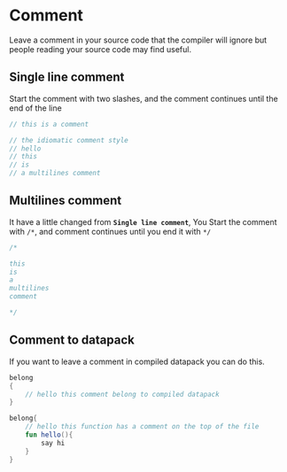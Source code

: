 # Comment

Leave a comment in your source code that the compiler will ignore but people reading your source code may find useful.

## Single line comment

Start the comment with two slashes, and the comment
continues until the end of the line

```ts
// this is a comment

// the idiomatic comment style
// hello
// this
// is
// a multilines comment
```

## Multilines comment

It have a little changed from **`Single line comment`**, You
Start the comment with `/*`, and comment continues until you end it with `*/`

```ts
/*

this
is
a
multilines
comment

*/
```

## Comment to datapack

If you want to leave a comment in compiled datapack you can do this.

```kt
belong
{
    // hello this comment belong to compiled datapack
}

belong{
    // hello this function has a comment on the top of the file
    fun hello(){
        say hi
    }
}
```

